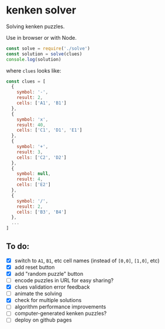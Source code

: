# kenken solver

Solving kenken puzzles.

Use in browser or with Node.

```js
const solve = require('./solve')
const solution = solve(clues)
console.log(solution)
```

where `clues` looks like:

```js
const clues = [
  {
    symbol: '-',
    result: 2,
    cells: ['A1', 'B1']
  },
  {
    symbol: 'x',
    result: 40,
    cells: ['C1', 'D1', 'E1']
  },
  {
    symbol: '+',
    result: 3,
    cells: ['C2', 'D2']
  },
  {
    symbol: null,
    result: 4,
    cells: ['E2']
  },
  {
    symbol: '/',
    result: 2,
    cells: ['B3', 'B4']
  },
  ...
]
```

## To do:
 - [x] switch to `A1`, `B1`, etc cell names (instead of `[0,0]`, `[1,0]`, etc)
 - [x] add reset button
 - [x] add "random puzzle" button
 - [ ] encode puzzles in URL for easy sharing?
 - [x] clues validation error feedback
 - [ ] animate the solving
 - [x] check for multiple solutions
 - [ ] algorithm performance improvements
 - [ ] computer-generated kenken puzzles?
 - [ ] deploy on github pages
